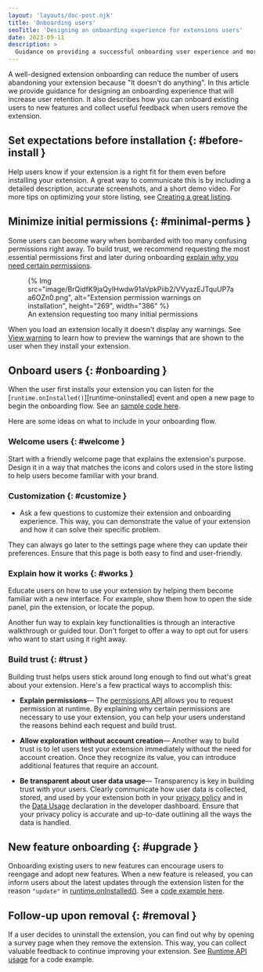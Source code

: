 ```yaml
---
layout: 'layouts/doc-post.njk'
title: 'Onboarding users'
seoTitle: 'Designing an onboarding experience for extensions users'
date: 2023-09-11
description: >
  Guidance on providing a successful onboarding user experience and more.
---
```


A well-designed extension onboarding can reduce the number of users abandoning your extension
because "It doesn't do anything". In this article we provide guidance for designing an onboarding
experience that will increase user retention. It also describes how you can onboard existing users
to new features and collect useful feedback when users remove the extension.

## Set expectations before installation {: #before-install }

Help users know if your extension is a right fit for them even before installing your extension. A great way to communicate this is by including a detailed description, accurate screenshots, and a short demo video. For more tips on optimizing your store listing, see [Creating a great listing][cws-great-listing].

## Minimize initial permissions {: #minimal-perms }

Some users can become wary when bombarded with too many confusing permissions right away. To build trust, we recommend requesting the most essential permissions first and later during onboarding [explain why you need certain permissions](#trust).

<figure>
  {% Img src="image/BrQidfK9jaQyIHwdw91aVpkPiib2/VVyazEJTquUP7aa6OZn0.png", alt="Extension permission warnings on installation", height="269", width="386" %}
  <figcaption>
    An extension requesting too many initial permissions
  </figcaption>
</figure>

When you load an extension locally it doesn't display any warnings. See [View warning][view-warning] to learn how to preview the warnings that are shown to the user when they install your extension.

## Onboard users {: #onboarding }

When the user first installs your extension you can listen for the [`runtime.onInstalled()`][runtime-oninstalled] event and open a new page to begin the onboarding flow. See an [sample code here][runtime-install-example].

Here are some ideas on what to include in your onboarding flow. 

### Welcome users {: #welcome }

Start with a friendly welcome page that explains the extension's purpose. Design it in a way that matches the icons and colors used in the store listing to help users become familiar with your brand.

### Customization {: #customize }

- Ask a few questions to customize their extension and onboarding experience. This way, you can demonstrate the value of your extension and how it can solve their specific problem.

They can always go later to the settings page where they can update their preferences. Ensure that this page is both easy to find and user-friendly.

### Explain how it works {: #works }

Educate users on how to use your extension by helping them become familiar with a new interface. For example, show them how to open the side panel, pin the extension, or locate the popup.

Another fun way to explain key functionalities is through an interactive walkthrough or guided tour. Don't forget to offer a way to opt out for users who want to start using it right away.

### Build trust {: #trust }

Building trust helps users stick around long enough to find out what's great about your extension. Here's a few practical ways to accomplish this:

- **Explain permissions**&mdash; The [permissions API][api-perms] allows you to request permission
at runtime. By explaining why certain permissions are necessary to use your extension, you can
help your users understand the reasons behind each request and build trust.

- **Allow exploration without account creation**&mdash; Another way to build trust is to let users
test your extension immediately without the need for account creation. Once they recognize its
value, you can introduce additional features that require an account.

- **Be transparent about user data usage**&mdash; Transparency is key in building trust with your users. Clearly communicate how user data is collected, stored, and used by your extension both in your [privacy policy][cws-privacy-policy] and in the [Data Usage][cws-data-usage] declaration in the developer dashboard. Ensure that your privacy policy is accurate and up-to-date outlining all the ways the data is handled.

## New feature onboarding {: #upgrade }

Onboarding existing users to new features can encourage users to reengage and adopt new
features. When a new feature is released, you can inform users about the latest updates through the extension listen for the reason `"update"` in [runtime.onInstalled()][api-runtime]. See a [code example here][runtime-update-example].

## Follow-up upon removal {: #removal }

If a user decides to uninstall the extension, you can find out why by opening a survey page when
they remove the extension. This way, you can collect valuable feedback to continue improving your
extension. See [Runtime API usage][runtime-remove-example] for a code example.

[access-local-incognito]: /docs/extensions/mv3/declare_permissions/#allow_access
[allow-access]: /docs/extensions/mv3/declare_permissions/#allow_access
[api-perms]: /docs/extensions/reference/permissions
[api-runtime]: /docs/extensions/reference/runtime/
[cs-manifest]: /docs/extensions/mv3/manifest/content_scripts/
[cws-great-listing]: /docs/webstore/best_listing/
[perm-warn]: https://developer.chrome.com/docs/extensions/mv3/permission_warnings/
[runtime-install-example]: /docs/extensions/reference/runtime/#example-install
[runtime-remove-example]: /docs/extensions/reference/runtime/#example-uninstall-url
[runtime-uninstall]: /docs/extensions/reference/runtime/#method-setUninstallURL
[runtime-update-example]: /docs/extensions/reference/runtime/#example-update
[view-warning]: /docs/extensions/mv3/permission_warnings/#view_warnings
[cws-data-usage]: /docs/webstore/cws-dashboard-privacy/#certify-your-data-use-practices
[cws-privacy-policy]: /docs/webstore/publish/#setup-a-developer-account